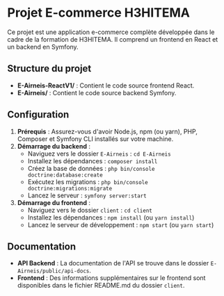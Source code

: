 # Projet E-commerce H3HITEMA

Ce projet est une application e-commerce complète développée dans le cadre de la formation de H3HITEMA. Il comprend un frontend en React et un backend en Symfony.

## Structure du projet

*   **E-Airneis-ReactV1/** : Contient le code source frontend React.
*   **E-Airneis/** : Contient le code source backend Symfony.

## Configuration

1.  **Prérequis** : Assurez-vous d'avoir Node.js, npm (ou yarn), PHP, Composer et Symfony CLI installés sur votre machine.
2.  **Démarrage du backend** :
    *   Naviguez vers le dossier `E-Airneis` : `cd E-Airneis`
    *   Installez les dépendances : `composer install`
    *   Créez la base de données : `php bin/console doctrine:database:create`
    *   Exécutez les migrations : `php bin/console doctrine:migrations:migrate`
    *   Lancez le serveur : `symfony server:start`
3.  **Démarrage du frontend** :
    *   Naviguez vers le dossier `client` : `cd client`
    *   Installez les dépendances : `npm install` (ou `yarn install`)
    *   Lancez le serveur de développement : `npm start` (ou `yarn start`)

## Documentation

*   **API Backend** : La documentation de l'API se trouve dans le dossier `E-Airneis/public/api-docs`.
*   **Frontend** : Des informations supplémentaires sur le frontend sont disponibles dans le fichier README.md du dossier `client`.

